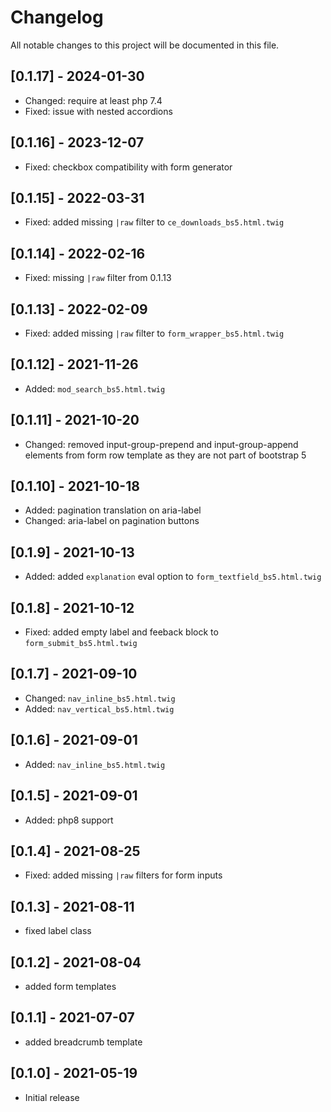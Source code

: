# Changelog

All notable changes to this project will be documented in this file.

## [0.1.17] - 2024-01-30
- Changed: require at least php 7.4
- Fixed: issue with nested accordions

## [0.1.16] - 2023-12-07
- Fixed: checkbox compatibility with form generator

## [0.1.15] - 2022-03-31

- Fixed: added missing `|raw` filter to `ce_downloads_bs5.html.twig`

## [0.1.14] - 2022-02-16

- Fixed: missing `|raw` filter from 0.1.13

## [0.1.13] - 2022-02-09

- Fixed: added missing `|raw` filter to `form_wrapper_bs5.html.twig`

## [0.1.12] - 2021-11-26

- Added: `mod_search_bs5.html.twig`

## [0.1.11] - 2021-10-20
- Changed: removed input-group-prepend and input-group-append elements from form row template as they are not part of bootstrap 5

## [0.1.10] - 2021-10-18

- Added: pagination translation on aria-label
- Changed: aria-label on pagination buttons

## [0.1.9] - 2021-10-13

- Added: added `explanation` eval option to `form_textfield_bs5.html.twig`

## [0.1.8] - 2021-10-12

- Fixed: added empty label and feeback block to `form_submit_bs5.html.twig`

## [0.1.7] - 2021-09-10

- Changed: `nav_inline_bs5.html.twig`
- Added: `nav_vertical_bs5.html.twig`

## [0.1.6] - 2021-09-01

- Added: `nav_inline_bs5.html.twig`

## [0.1.5] - 2021-09-01

- Added: php8 support

## [0.1.4] - 2021-08-25

- Fixed: added missing `|raw` filters for form inputs

## [0.1.3] - 2021-08-11

- fixed label class

## [0.1.2] - 2021-08-04

- added form templates

## [0.1.1] - 2021-07-07

- added breadcrumb template

## [0.1.0] - 2021-05-19

- Initial release
